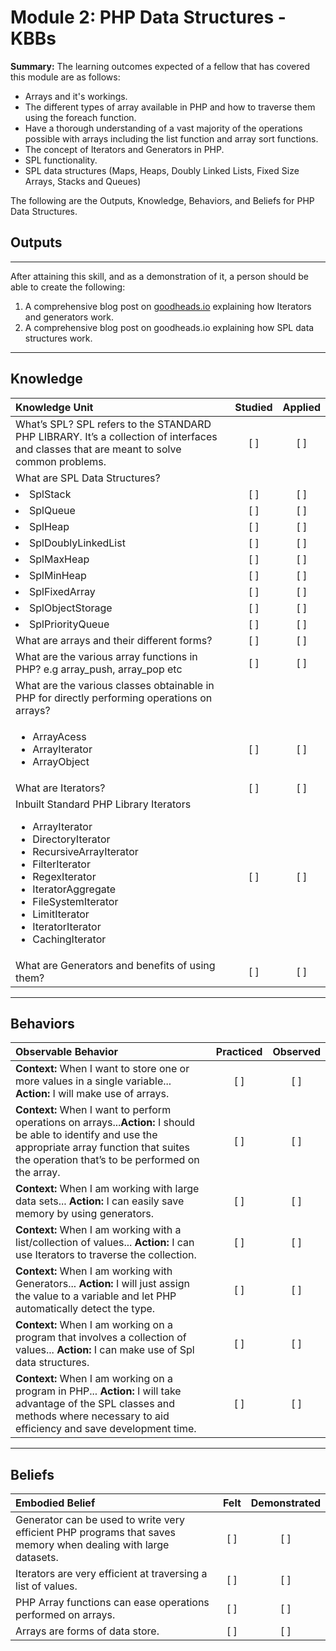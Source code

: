 # Module 2: PHP Data Structures - KBBs
**Summary:**
The learning outcomes expected of a fellow that has covered this module are as follows:
- Arrays and it's workings.
- The different types of array available in PHP and how to traverse them using the foreach function.
- Have a thorough understanding of a vast majority of the operations possible with arrays including the list function and array sort functions.
- The concept of Iterators and Generators in PHP.
- SPL functionality.
- SPL data structures (Maps, Heaps, Doubly Linked Lists, Fixed Size Arrays, Stacks and Queues)

The following are the Outputs, Knowledge, Behaviors, and Beliefs for PHP Data Structures.

## **Outputs**
----------
After attaining this skill, and as a demonstration of it, a person should be able to create the following:

1. A comprehensive blog post on [goodheads.io](http://goodheads.io) explaining how Iterators and generators work.
2. A comprehensive blog post on goodheads.io explaining how SPL data structures work.

----------
## **Knowledge**


| Knowledge Unit   |      Studied      | Applied |
|:-------------|:------------------:|:--------:|
| What’s SPL? SPL refers to the STANDARD PHP LIBRARY. It’s a collection of interfaces and classes that are meant to solve common problems.| [ ] | [ ] |
| What are SPL Data Structures?
| <li>SplStack</li>| [ ] | [ ] |
| <li>SplQueue</li>| [ ] | [ ] |
| <li>SplHeap</li>| [ ] | [ ] |
| <li>SplDoublyLinkedList</li>| [ ] | [ ] |
| <li>SplMaxHeap</li>| [ ] | [ ] |
| <li>SplMinHeap</li>| [ ] | [ ] |
| <li>SplFixedArray</li>| [ ] | [ ] |
| <li>SplObjectStorage</li> | [ ] | [ ] |
| <li>SplPriorityQueue</li> | [ ] | [ ] |
| What are arrays and their different forms?| [ ] | [ ] |
| What are the various array functions in PHP? e.g array_push, array_pop etc| [ ] | [ ] |
| What are the various classes obtainable in PHP for directly performing operations on arrays?
| <ul><li>ArrayAcess</li><li>ArrayIterator</li><li>ArrayObject</li></ul>| [ ] | [ ] |
| What are Iterators?| [ ] | [ ] |
| Inbuilt Standard PHP Library Iterators<ul><li>ArrayIterator</li><li>DirectoryIterator</li><li>RecursiveArrayIterator</li><li>FilterIterator</li><li>RegexIterator</li><li>IteratorAggregate</li><li>FileSystemIterator</li><li>LimitIterator</li><li>IteratorIterator</li><li>CachingIterator</li></ul>| [ ] | [ ] |
| What are Generators and benefits of using them?| [ ] | [ ] |


----------


## **Behaviors**

| Observable Behavior   |      Practiced      | Observed |
|:-------------|:------------------:|:--------:|
| **Context:**  When I want to store one or more values in a single variable... **Action:**  I will make use of arrays.| [ ] | [ ]  |
| **Context:** When I want to perform operations on arrays...**Action:** I should be able to identify and use the appropriate array function that suites the operation that’s to be performed on the array.|   [ ]   |   [ ] |
| **Context:** When I am working with large data sets... **Action:**  I can easily save memory by using generators. |   [ ]   |   [ ] |
| **Context:** When I am working with a list/collection of values... **Action:** I can use Iterators to traverse the collection.|   [ ]   |   [ ] |
| **Context:** When I am working with Generators... **Action:** I will just assign the value to a variable and let PHP automatically detect the type. |   [ ]   |   [ ] |
| **Context:**  When I am working on a program that involves a collection of values... **Action:**  I can make use of Spl data structures.|   [ ]   |   [ ] |
| **Context:** When I am working on a program in PHP... **Action:** I will take advantage of the SPL classes and methods where necessary to aid efficiency and save development time.|   [ ]   |   [ ] |

----------


## **Beliefs**


| Embodied Belief   |      Felt      | Demonstrated |
|:-------------|:------------------:|:--------:|
| Generator can be used to write very efficient PHP programs that saves memory when dealing with large datasets.| [ ] | [ ]  |
| Iterators are very efficient at traversing a list of values. |   [ ]   |   [ ] |
| PHP Array functions can ease operations performed on arrays.|   [ ]   |   [ ] |
| Arrays are forms of data store. |   [ ]   |   [ ] |

